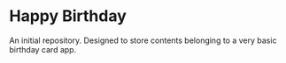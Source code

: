 # Happy Birthday
An initial repository. Designed to store contents belonging to a very basic birthday card app.
